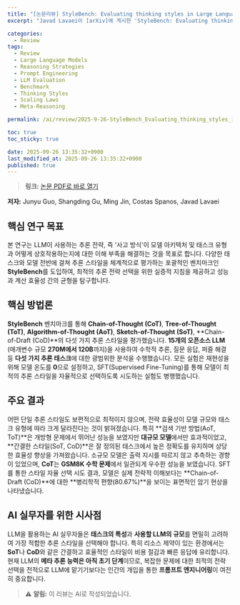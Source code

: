 ```yaml
---
title: "[논문리뷰] StyleBench: Evaluating thinking styles in Large Language Models"
excerpt: "Javad Lavaei이 [arXiv]에 게시한 'StyleBench: Evaluating thinking styles in Large Language Models' 논문에 대한 자세한 리뷰입니다."

categories:
  - Review
tags:
  - Review
  - Large Language Models
  - Reasoning Strategies
  - Prompt Engineering
  - LLM Evaluation
  - Benchmark
  - Thinking Styles
  - Scaling Laws
  - Meta-Reasoning

permalink: /ai/review/2025-9-26-StyleBench_Evaluating_thinking_styles_in_Large_Language_Models/

toc: true
toc_sticky: true

date: 2025-09-26 13:35:32+0900
last_modified_at: 2025-09-26 13:35:32+0900
published: true
---
```

> **링크:** [논문 PDF로 바로 열기](https://arxiv.org/abs/2509.20868)

**저자:** Junyu Guo, Shangding Gu, Ming Jin, Costas Spanos, Javad Lavaei



## 핵심 연구 목표
본 연구는 LLM이 사용하는 추론 전략, 즉 '사고 방식'이 모델 아키텍처 및 태스크 유형과 어떻게 상호작용하는지에 대한 이해 부족을 해결하는 것을 목표로 합니다. 다양한 태스크와 모델 전반에 걸쳐 추론 스타일을 체계적으로 평가하는 포괄적인 벤치마크인 **StyleBench**를 도입하여, 최적의 추론 전략 선택을 위한 실증적 지침을 제공하고 성능과 계산 효율성 간의 균형을 탐구합니다.

## 핵심 방법론
**StyleBench** 벤치마크를 통해 **Chain-of-Thought (CoT)**, **Tree-of-Thought (ToT)**, **Algorithm-of-Thought (AoT)**, **Sketch-of-Thought (SoT)**, **Chain-of-Draft (CoD)**의 다섯 가지 추론 스타일을 평가했습니다. **15개의 오픈소스 LLM** (매개변수 규모 **270M에서 120B**까지)을 사용하여 수학적 추론, 질문 응답, 퍼즐 해결 등 **다섯 가지 추론 태스크**에 대한 광범위한 분석을 수행했습니다. 모든 실험은 재현성을 위해 모델 온도를 **0**으로 설정하고, SFT(Supervised Fine-Tuning)를 통해 모델이 최적의 추론 스타일을 자율적으로 선택하도록 시도하는 실험도 병행했습니다.

## 주요 결과
어떤 단일 추론 스타일도 보편적으로 최적이지 않으며, 전략 효율성이 모델 규모와 태스크 유형에 따라 크게 달라진다는 것이 밝혀졌습니다. 특히 **검색 기반 방법(AoT, ToT)**은 개방형 문제에서 뛰어난 성능을 보였지만 **대규모 모델**에서만 효과적이었고, **간결한 스타일(SoT, CoD)**은 잘 정의된 태스크에서 높은 정확도를 유지하며 상당한 효율성 향상을 가져왔습니다. 소규모 모델은 출력 지시를 따르지 않고 추측하는 경향이 있었으며, **CoT**는 **GSM8K 수학 문제**에서 일관되게 우수한 성능을 보였습니다. SFT를 통한 스타일 자율 선택 시도 결과, 모델은 실제 전략적 이해보다는 **Chain-of-Draft (CoD)**에 대한 **병리학적 편향(80.67%)**을 보이는 표면적인 암기 현상을 나타냈습니다.

## AI 실무자를 위한 시사점
LLM을 활용하는 AI 실무자들은 **태스크의 특성**과 **사용할 LLM의 규모**를 면밀히 고려하여 가장 적합한 추론 스타일을 선택해야 합니다. 특히 리소스 제약이 있는 환경에서는 **SoT**나 **CoD**와 같은 간결하고 효율적인 스타일이 비용 절감과 빠른 응답에 유리합니다. 현재 LLM의 **메타 추론 능력은 아직 초기 단계**이므로, 복잡한 문제에 대한 최적의 전략 선택을 전적으로 LLM에 맡기기보다는 인간의 개입을 통한 **프롬프트 엔지니어링**이 여전히 중요합니다.

> ⚠️ **알림:** 이 리뷰는 AI로 작성되었습니다.